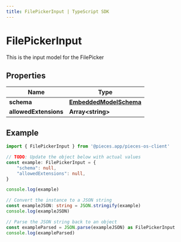 ```yaml
---
title: FilePickerInput | TypeScript SDK
---
```



# FilePickerInput

This is the input model for the FilePicker

## Properties

Name | Type
------------ | -------------
**schema** | [**EmbeddedModelSchema**](EmbeddedModelSchema)
**allowedExtensions** | **Array&lt;string&gt;**

## Example

```typescript
import { FilePickerInput } from '@pieces.app/pieces-os-client'

// TODO: Update the object below with actual values
const example: FilePickerInput = {
    "schema": null,
    "allowedExtensions": null,
}

console.log(example)

// Convert the instance to a JSON string
const exampleJSON: string = JSON.stringify(example)
console.log(exampleJSON)

// Parse the JSON string back to an object
const exampleParsed = JSON.parse(exampleJSON) as FilePickerInput
console.log(exampleParsed)
```


